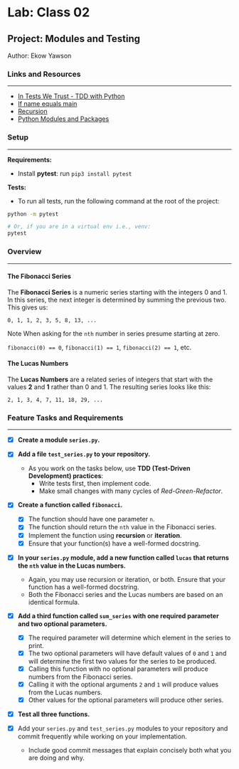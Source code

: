 # Lab: Class 02

## Project: Modules and Testing

Author: Ekow Yawson

### Links and Resources

---

- [In Tests We Trust - TDD with Python](https://code.likeagirl.io/in-tests-we-trust-tdd-with-python-af69f47e6932)
- [If name equals main](https://www.geeksforgeeks.org/what-does-the-if-__name__-__main__-do/)
- [Recursion](https://www.geeksforgeeks.org/recursion/)
- [Python Modules and Packages](https://realpython.com/python-modules-packages/)

### Setup

---

**Requirements:**

- Install **pytest**: run `pip3 install pytest`

**Tests:**

- To run all tests, run the following command at the root of the project:

```bash
python -m pytest

# Or, if you are in a virtual env i.e., venv:
pytest
```

### Overview

---

#### The Fibonacci Series

The **Fibonacci Series** is a numeric series starting with the integers 0 and 1.
In this series, the next integer is determined by summing the previous two.
This gives us:

`0, 1, 1, 2, 3, 5, 8, 13, ...`

Note When asking for the `nth` number in series presume starting at zero.

`fibonacci(0) == 0`, `fibonacci(1) == 1`, `fibonacci(2) == 1`, etc.

#### The Lucas Numbers

The **Lucas Numbers** are a related series of integers that start with the values
**2** and **1** rather than 0 and 1. The resulting series looks like this:

`2, 1, 3, 4, 7, 11, 18, 29, ...`

### Feature Tasks and Requirements

---

- [x] **Create a module `series.py`.**

- [x] **Add a file `test_series.py` to your repository.**
  - As you work on the tasks below, use **TDD (Test-Driven Development) practices**:
    - Write tests first, then implement code.
    - Make small changes with many cycles of _Red-Green-Refactor_.

- [x] **Create a function called `fibonacci`.**
  - [x] The function should have one parameter `n`.
  - [x] The function should return the `nth` value in the Fibonacci series.
  - [x] Implement the function using **recursion** or **iteration**.
  - [x] Ensure that your function(s) have a well-formed docstring.

- [x] **In your `series.py` module, add a new function called `lucas` that returns the `nth` value in the Lucas numbers.**
  - Again, you may use recursion or iteration, or both. Ensure that your function has a well-formed docstring.
  - Both the Fibonacci series and the Lucas numbers are based on an identical formula.

- [x] **Add a third function called `sum_series` with one required parameter and two optional parameters.**
  - [x] The required parameter will determine which element in the series to print.
  - [x] The two optional parameters will have default values of `0` and `1` and will determine the first two values for the series to be produced.
  - [x] Calling this function with no optional parameters will produce numbers from the Fibonacci series.
  - [x] Calling it with the optional arguments `2` and `1` will produce values from the Lucas numbers.
  - [x] Other values for the optional parameters will produce other series.

- [x] **Test all three functions.**

- [x] Add your `series.py` and `test_series.py` modules to your repository and commit frequently while working on your implementation.
  - Include good commit messages that explain concisely both what you are doing and why.
